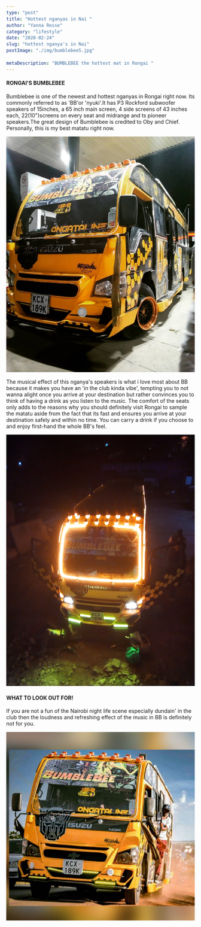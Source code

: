 ```yaml
---
type: "post"
title: "Hottest nganyas in Nai "
author: "Yanna Resse"
category: "lifestyle"
date: "2020-02-24"
slug: "hottest nganya's in Nai"
postImage: "./img/bumblebee5.jpg"

metaDescription: "BUMBLEBEE the hottest mat in Rongai "
---
```


#### RONGAI'S BUMBLEBEE

Bumblebee is one of the newest and hottest nganyas in Rongai right now. Its commonly referred to as 'BB'or 'nyuki'.It has P3 Rockford subwoofer speakers of 15inches, a 65 inch main screen, 4 side screens of 43 inches each, 22(10")screens on every seat and midrange and ts pioneer speakers.The great design of Bumblebee is credited to Oby and Chief. Personally, this is my best matatu right now.

![BumbleBee ](./img/bumblebee3.jpg)

The musical effect of this nganya's speakers is what i love most about BB because it makes you have an 'in the club kinda vibe', tempting you to not wanna alight once you arrive at your destination but rather convinces you to think of having a drink as you listen to the music. The comfort of the seats only adds to the reasons why you should definitely visit Rongai to sample the matatu aside from the fact that its fast and ensures you arrive at your destination safely and within no time. You can carry a drink if you choose to and enjoy first-hand the whole BB's feel.

![Bumble Bee Night Mode](./img/bumblebee2.jpg)

#### WHAT TO LOOK OUT FOR!

If you are not a fun of the Nairobi night life scene especially dundain' in the club then the loudness and refreshing effect of the music in BB is definitely not for you.

![Bumble Bee Rongai](./img/bumblebee.jpg)
